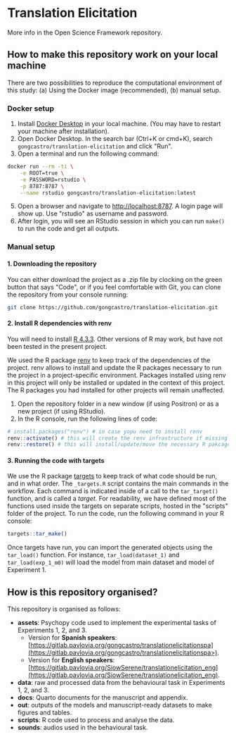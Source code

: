 
# Translation Elicitation

More info in the Open Science Framework repository.

## How to make this repository work on your local machine

There are two possibilities to reproduce the computational environment of this study: (a) Using the Docker image (recommended), (b) manual setup.

### Docker setup

1) Install [Docker Desktop](https://www.docker.com/) in your local machine. (You may have to restart your machine after installation).
2) Open Docker Desktop. In the search bar (Ctrl+K or cmd+K), search `gongcastro/translation-elicitation` and click "Run".
4) Open a terminal and run the following command:

```bash
docker run --rm -ti \
    -e ROOT=true \
    -e PASSWORD=rstudio \
    -p 8787:8787 \
    --name rstudio gongcastro/translation-elicitation:latest
```
5) Open a browser and navigate to [http://localhost:8787](http://localhost:8787). A login page will show up. Use "rstudio" as username and password.
6) After login, you will see an RStudio session in which you can run `make()` to run the code and get all outputs.

### Manual setup

#### 1. Downloading the repository

You can either download the project as a .zip file by clocking on the green button that says "Code", or if you feel comfortable with Git, you can clone the repository from your console running:

``` bash
git clone https://github.com/gongcastro/translation-elicitation.git
```

#### 2. Install R dependencies with renv

You will need to install [R 4.3.3](https://cran.r-project.org/bin/windows/base/old/4.3.3/). Other versions of R may work, but have not been tested in the present project.

We used the R package [renv](https://rstudio.github.io/renv/articles/renv.html) to keep track of the dependencies of the project. renv allows to install and update the R packages necessary to run the project in a project-specific environment. Packages installed using renv in this project will only be installed or updated in the context of this project. The R packages you had installed for other projects will remain unaffected.

1. Open the repository folder in a new window (if using Positron) or as a new project (if using RStudio).
2. In the R console, run the following lines of code:

``` r
# install.packages("renv") # in case yopu need to install renv
renv::activate() # this will create the renv infrastructure if missing
renv::restore() # this will install/update/move the necessary R pakcages into this project
```

#### 3. Running the code with targets

We use the R package [targets](https://books.ropensci.org/targets/) to keep track of what code should be run, and in what order. The `_targets.R` script contains the main commands in the workflow. Each command is indicated inside of a call to the `tar_target()` function, and is called a *target*. For readability, we have defined most of the functions used inside the targets on separate scripts, hosted in the "scripts" folder of the project. To run the code, run the following command in your R console:

```r
targets::tar_make()
```

Once targets have run, you can import the generated objects using the `tar_load()` function. For instance, `tar_load(dataset_1)` and `tar_load(exp_1_m0)` will load the model from main dataset and model of Experiment 1. 


## How is this repository organised?

This repository is organised as follows:

- **assets**: Psychopy code used to implement the experimental tasks of Experiments 1, 2, and 3.
    + Version for **Spanish speakers**: [https://gitlab.pavlovia.org/gongcastro/translationelicitationspa](https://gitlab.pavlovia.org/gongcastro/translationelicitationspa>).
    + Version for **English speakers**: [https://gitlab.pavlovia.org/SiowSerene/translationelicitation_eng](https://gitlab.pavlovia.org/SiowSerene/translationelicitation_eng).
- **data**: raw and processed data from the behavioural task in Experiments 1, 2, and 3.
- **docs**: Quarto documents for the manuscript and appendix.
- **out**: outputs of the models and manuscript-ready datasets to make figures and tables.
- **scripts**: R code used to process and analyse the data.
- **sounds**: audios used in the behavioural task.


